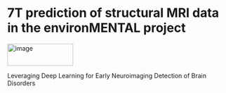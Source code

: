 # 7T prediction of structural MRI data in the environMENTAL project
<img width="150" height="50" alt="image" src="https://github.com/user-attachments/assets/a7ac596a-cda3-46e9-bdce-5e1c3e8513ce" />  

Leveraging Deep Learning for Early Neuroimaging Detection of Brain Disorders



